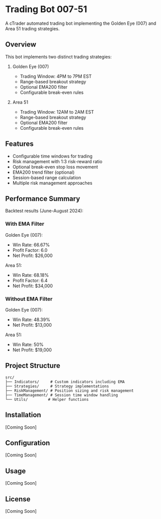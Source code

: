 # Trading Bot 007-51

A cTrader automated trading bot implementing the Golden Eye (007) and Area 51 trading strategies.

## Overview

This bot implements two distinct trading strategies:

1. Golden Eye (007)
   - Trading Window: 4PM to 7PM EST
   - Range-based breakout strategy
   - Optional EMA200 filter
   - Configurable break-even rules

2. Area 51
   - Trading Window: 12AM to 2AM EST
   - Range-based breakout strategy
   - Optional EMA200 filter
   - Configurable break-even rules

## Features

- Configurable time windows for trading
- Risk management with 1:3 risk-reward ratio
- Optional break-even stop loss movement
- EMA200 trend filter (optional)
- Session-based range calculation
- Multiple risk management approaches

## Performance Summary

Backtest results (June-August 2024):

### With EMA Filter

Golden Eye (007):
- Win Rate: 66.67%
- Profit Factor: 6.0
- Net Profit: $26,000

Area 51:
- Win Rate: 68.18%
- Profit Factor: 6.4
- Net Profit: $34,000

### Without EMA Filter

Golden Eye (007):
- Win Rate: 48.39%
- Net Profit: $13,000

Area 51:
- Win Rate: 50%
- Net Profit: $19,000

## Project Structure

```
src/
├── Indicators/     # Custom indicators including EMA
├── Strategies/     # Strategy implementations
├── RiskManagement/ # Position sizing and risk management
├── TimeManagement/ # Session time window handling
└── Utils/         # Helper functions
```

## Installation

[Coming Soon]

## Configuration

[Coming Soon]

## Usage

[Coming Soon]

## License

[Coming Soon]